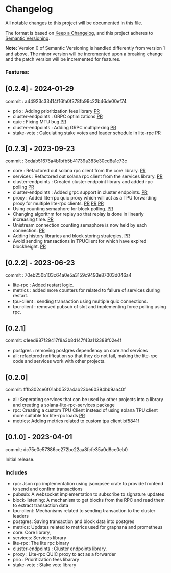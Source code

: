 # Changelog

All notable changes to this project will be documented in this file.

The format is based on [Keep a Changelog](https://keepachangelog.com/en/1.0.0/),
and this project adheres to [Semantic Versioning](https://semver.org/spec/v2.0.0.html).

**Note:** Version 0 of Semantic Versioning is handled differently from version 1 and above.
The minor version will be incremented upon a breaking change and the patch version will be incremented for features.

### Features:

## [0.2.4] - 2024-01-29

commit : a44923c33414f16fa0f378fb99c22b46de00ef74

- prio : Adding prioritization fees library [PR](https://github.com/blockworks-foundation/lite-rpc/pull/274)
- cluster-endpoints : GRPC optimizations [PR](multiples)
- quic : Fixing MTU bug [PR](https://github.com/blockworks-foundation/lite-rpc/pull/293)
- cluster-endpoints : Adding GRPC multiplexing [PR](https://github.com/blockworks-foundation/lite-rpc/pull/255)
- stake-vote : Calculating stake votes and leader schedule in lite-rpc [PR](https://github.com/blockworks-foundation/lite-rpc/pull/244) 

## [0.2.3] - 2023-09-23

commit : 3cdab51676a4b1bfb5b41739a383e30cd8a1c73c

- core : Refactored out solana rpc client from the core library. [PR](https://github.com/blockworks-foundation/lite-rpc/pull/174)
- services : Refactored out solana rpc client from the services library. [PR](https://github.com/blockworks-foundation/lite-rpc/pull/174)
- cluster-endpoints : Created cluster endpoint library and added rpc polling [PR](https://github.com/blockworks-foundation/lite-rpc/pull/174)
- cluster-endpoints : Added grpc support in cluster endpoints. [PR](https://github.com/blockworks-foundation/lite-rpc/pull/174)
- proxy : Added lite-rpc quic proxy which will act as a TPU forwarding proxy for multiple lite-rpc clients. [PR](https://github.com/blockworks-foundation/lite-rpc/pull/164) [PR](https://github.com/blockworks-foundation/lite-rpc/pull/169) [PR](https://github.com/blockworks-foundation/lite-rpc/pull/187)
- Using counting semaphore for block polling. [PR](https://github.com/blockworks-foundation/lite-rpc/pull/189)
- Changing algorithm for replay so that replay is done in linearly increasing time. [PR](https://github.com/blockworks-foundation/lite-rpc/pull/196)
- Unistream connection counting semaphore is now held by each connection. [PR](https://github.com/blockworks-foundation/lite-rpc/pull/194)
- Adding history libraries and block storing strategies. [PR](https://github.com/blockworks-foundation/lite-rpc/pull/205)
- Avoid sending transactions in TPUClient for which have expired blockheight. [PR](https://github.com/blockworks-foundation/lite-rpc/pull/204)

## [0.2.2] - 2023-06-23

commit : 70eb250b103c64a0e5a3159c9493e87003d046a4

- lite-rpc : Added restart logic.
- metrics : added more counters for related to failure of services during restart.
- tpu-client : sending transaction using multiple quic connections.
- tpu-client : removed pubsub of slot and implementing force polling using rpc.

## [0.2.1]

commit: c1eed987f29417f8a3b8d147f43a112388f02e4f

- postgres : removing postgres dependency on core and services
- all: refactored notification so that they do not fail, making the lite-rpc code and services work with other projects.

## [0.2.0]

commit: fffb302ce6f01ab0522a4ab23be60394bb9aa40f

- all: Seperating services that can be used by other projects into a library and creating a solana-lite-rpc-services package
- rpc: Creating a custom TPU Client instead of using solana TPU client more suitable for lite-rpc loads [PR](https://github.com/blockworks-foundation/lite-rpc/pull/105)
- metrics: Adding metrics related to custom tpu client [bf5841f](https://github.com/blockworks-foundation/lite-rpc/pull/105/commits/bf5841f43841d2bebd612abb714c53fbc920f090)

## [0.1.0] - 2023-04-01

commit: dc75e0e57386ce272bc22aa8fcfe35a0d8ce0eb0

Initial release.

### Includes

- rpc: Json rpc implementation using jsonrpsee crate to provide frontend to send and confirm transactions
- pubsub: A websocket implementation to subscribe to signature updates
- block-listening: A mechanism to get blocks from the RPC and read them to extract transaction data
- tpu-client: Mechanisms related to sending transaction to the cluster leaders
- postgres: Saving transaction and block data into postgres
- metrics: Updates related to metrics used for graphana and prometheus
- core: Core library,
- services: Services library
- lite-rpc: The lite rpc binary
- cluster-endpoints : Cluster endpoints library.
- proxy : Lite-rpc QUIC proxy to act as a forwarder
- prio : Prioritization fees libarary
- stake-vote : Stake vote library